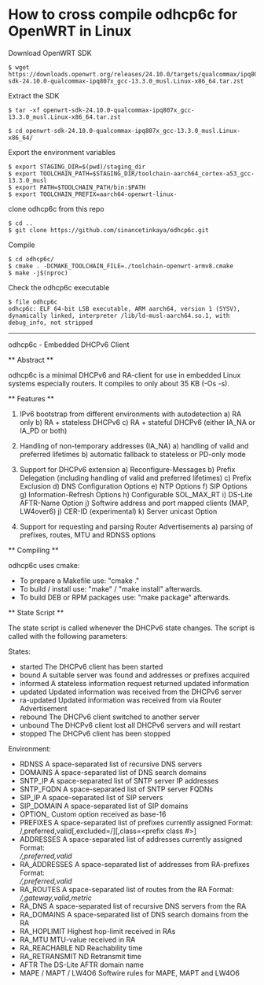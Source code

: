 # How to cross compile odhcp6c for OpenWRT in Linux

Download OpenWRT SDK

```
$ wget https://downloads.openwrt.org/releases/24.10.0/targets/qualcommax/ipq807x/openwrt-sdk-24.10.0-qualcommax-ipq807x_gcc-13.3.0_musl.Linux-x86_64.tar.zst
```

 Extract the SDK
```
$ tar -xf openwrt-sdk-24.10.0-qualcommax-ipq807x_gcc-13.3.0_musl.Linux-x86_64.tar.zst

$ cd openwrt-sdk-24.10.0-qualcommax-ipq807x_gcc-13.3.0_musl.Linux-x86_64/
```
Export the environment variables
```
$ export STAGING_DIR=$(pwd)/staging_dir
$ export TOOLCHAIN_PATH=$STAGING_DIR/toolchain-aarch64_cortex-a53_gcc-13.3.0_musl
$ export PATH=$TOOLCHAIN_PATH/bin:$PATH
$ export TOOLCHAIN_PREFIX=aarch64-openwrt-linux-
```
clone odhcp6c from this repo
```
$ cd ..
$ git clone https://github.com/sinancetinkaya/odhcp6c.git
```
Compile
```
$ cd odhcp6c/
$ cmake . -DCMAKE_TOOLCHAIN_FILE=./toolchain-openwrt-armv8.cmake
$ make -j$(nproc)
```
Check the odhcp6c executable
```
$ file odhcp6c
odhcp6c: ELF 64-bit LSB executable, ARM aarch64, version 1 (SYSV), dynamically linked, interpreter /lib/ld-musl-aarch64.so.1, with debug_info, not stripped
```
---
odhcp6c - Embedded DHCPv6 Client


** Abstract **

odhcp6c is a minimal DHCPv6 and RA-client for use in embedded Linux systems
especially routers. It compiles to only about 35 KB (-Os -s).


** Features **

1. IPv6 bootstrap from different environments with autodetection
	a) RA only
	b) RA + stateless DHCPv6
	c) RA + stateful DHCPv6 (either IA_NA or IA_PD or both)

2. Handling of non-temporary addresses (IA_NA)
	a) handling of valid and preferred lifetimes
	b) automatic fallback to stateless or PD-only mode

3. Support for DHCPv6 extension
	a) Reconfigure-Messages
	b) Prefix Delegation (including handling of valid and preferred lifetimes)
	c) Prefix Exclusion
	d) DNS Configuration Options
	e) NTP Options
	f) SIP Options
	g) Information-Refresh Options
	h) Configurable SOL_MAX_RT
	i) DS-Lite AFTR-Name Option
	j) Softwire address and port mapped clients (MAP, LW4over6)
	j) CER-ID (experimental)
	k) Server unicast Option

4. Support for requesting and parsing Router Advertisements
	a) parsing of prefixes, routes, MTU and RDNSS options


** Compiling **

odhcp6c uses cmake:
* To prepare a Makefile use:  "cmake ."
* To build / install use: "make" / "make install" afterwards.
* To build DEB or RPM packages use: "make package" afterwards.

** State Script **

The state script is called whenever the DHCPv6 state changes.
The script is called with the following parameters: <interface> <state>


States:
* started		The DHCPv6 client has been started
* bound			A suitable server was found and addresses or prefixes acquired		
* informed		A stateless information request returned updated information
* updated		Updated information was received from the DHCPv6 server
* ra-updated		Updated information was received from via Router Advertisement
* rebound		The DHCPv6 client switched to another server
* unbound		The DHCPv6 client lost all DHCPv6 servers and will restart
* stopped		The DHCPv6 client has been stopped


Environment:
* RDNSS			A space-separated list of recursive DNS servers
* DOMAINS		A space-separated list of DNS search domains
* SNTP_IP		A space-separated list of SNTP server IP addresses
* SNTP_FQDN		A space-separated list of SNTP server FQDNs
* SIP_IP		A space-separated list of SIP servers
* SIP_DOMAIN		A space-separated list of SIP domains
* OPTION_<num>		Custom option received as base-16
* PREFIXES		A space-separated list of prefixes currently assigned
				Format: <prefix>/<length>,preferred,valid[,excluded=<excluded-prefix>/<length>][,class=<prefix class #>]
* ADDRESSES		A space-separated list of addresses currently assigned
				Format: <address>/<length>,preferred,valid
* RA_ADDRESSES		A space-separated list of addresses from RA-prefixes
				Format: <address>/<length>,preferred,valid
* RA_ROUTES		A space-separated list of routes from the RA
				Format: <address>/<length>,gateway,valid,metric
* RA_DNS		A space-separated list of recursive DNS servers from the RA
* RA_DOMAINS		A space-separated list of DNS search domains from the RA
* RA_HOPLIMIT	Highest hop-limit received in RAs
* RA_MTU		MTU-value received in RA
* RA_REACHABLE	ND Reachability time
* RA_RETRANSMIT	ND Retransmit time
* AFTR			The DS-Lite AFTR domain name
* MAPE / MAPT / LW4O6	Softwire rules for MAPE, MAPT and LW4O6
